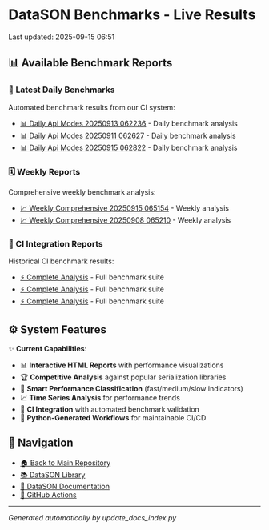 # DataSON Benchmarks - Live Results

Last updated: 2025-09-15 06:51

## 📊 Available Benchmark Reports

### 🚀 Latest Daily Benchmarks
Automated benchmark results from our CI system:

- [📊 Daily Api Modes 20250913 062236](results/daily_api_modes_20250913_062236_report.html) - Daily benchmark analysis
- [📊 Daily Api Modes 20250911 062627](results/daily_api_modes_20250911_062627_report.html) - Daily benchmark analysis
- [📊 Daily Api Modes 20250915 062822](results/daily_api_modes_20250915_062822_report.html) - Daily benchmark analysis

### 🗓️ Weekly Reports
Comprehensive weekly benchmark analysis:

- [📈 Weekly Comprehensive 20250915 065154](results/weekly_comprehensive_20250915_065154_report.html) - Weekly analysis
- [📈 Weekly Comprehensive 20250908 065210](results/weekly_comprehensive_20250908_065210_report.html) - Weekly analysis

### 🔄 CI Integration Reports
Historical CI benchmark results:

- [⚡ Complete Analysis](results/ci_20250619_124048_15758084815_complete_report.html) - Full benchmark suite
- [⚡ Complete Analysis](results/ci_20250618_031200_15722975520_complete_report.html) - Full benchmark suite
- [⚡ Complete Analysis](results/ci_20250619_031310_15748485051_complete_report.html) - Full benchmark suite

## ⚙️ System Features

✨ **Current Capabilities**:
- 📊 **Interactive HTML Reports** with performance visualizations
- 🏆 **Competitive Analysis** against popular serialization libraries
- 🎯 **Smart Performance Classification** (fast/medium/slow indicators)
- 📈 **Time Series Analysis** for performance trends
- 🔄 **CI Integration** with automated benchmark validation
- 🤖 **Python-Generated Workflows** for maintainable CI/CD

## 🔗 Navigation
- [🏠 Back to Main Repository](https://github.com/danielendler/datason-benchmarks)
- [📚 DataSON Library](https://github.com/danielendler/datason)
- [📖 DataSON Documentation](https://datason.readthedocs.io/en/latest/)
- [🔄 GitHub Actions](https://github.com/danielendler/datason-benchmarks/actions)

---
*Generated automatically by update_docs_index.py*
